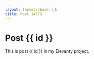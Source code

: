 ```yaml
---
layout: layouts/base.njk
title: Post 14373
---
```


# Post {{ id }}

This is post {{ id }} in my Eleventy project.
